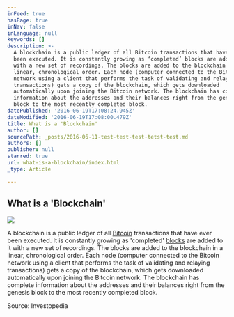 ```yaml
---
inFeed: true
hasPage: true
inNav: false
inLanguage: null
keywords: []
description: >-
  A blockchain is a public ledger of all Bitcoin transactions that have ever
  been executed. It is constantly growing as ‘completed’ blocks are added to it
  with a new set of recordings. The blocks are added to the blockchain in a
  linear, chronological order. Each node (computer connected to the Bitcoin
  network using a client that performs the task of validating and relaying
  transactions) gets a copy of the blockchain, which gets downloaded
  automatically upon joining the Bitcoin network. The blockchain has complete
  information about the addresses and their balances right from the genesis
  block to the most recently completed block.
datePublished: '2016-06-19T17:08:24.945Z'
dateModified: '2016-06-19T17:08:00.479Z'
title: What is a 'Blockchain'
author: []
sourcePath: _posts/2016-06-11-test-test-test-tetst-test.md
authors: []
publisher: null
starred: true
url: what-is-a-blockchain/index.html
_type: Article

---
```

## What is a 'Blockchain'
![](https://the-grid-user-content.s3-us-west-2.amazonaws.com/53f89e74-d349-403d-8f21-06d25cdb2841.jpg)

A blockchain is a public ledger of all [Bitcoin][0] transactions that have ever been executed. It is constantly growing as 'completed' [blocks][1] are added to it with a new set of recordings. The blocks are added to the blockchain in a linear, chronological order. Each node (computer connected to the Bitcoin network using a client that performs the task of validating and relaying transactions) gets a copy of the blockchain, which gets downloaded automatically upon joining the Bitcoin network. The blockchain has complete information about the addresses and their balances right from the genesis block to the most recently completed block.

Source: Investopedia

[0]: http://www.investopedia.com/terms/b/bitcoin.asp
[1]: http://www.investopedia.com/terms/b/block-bitcoin-block.asp